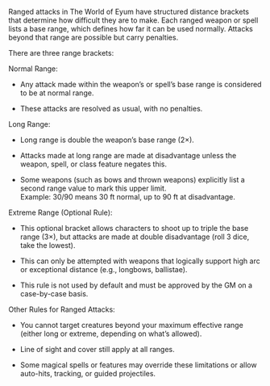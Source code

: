 Ranged attacks in The World of Eyum have structured distance brackets that determine how difficult they are to make. Each ranged weapon or spell lists a base range, which defines how far it can be used normally. Attacks beyond that range are possible but carry penalties.

There are three range brackets:

Normal Range:

- Any attack made within the weapon’s or spell’s base range is considered to be at normal range.
    
- These attacks are resolved as usual, with no penalties.
    

Long Range:

- Long range is double the weapon’s base range (2×).
    
- Attacks made at long range are made at disadvantage unless the weapon, spell, or class feature negates this.
    
- Some weapons (such as bows and thrown weapons) explicitly list a second range value to mark this upper limit.  
    Example: 30/90 means 30 ft normal, up to 90 ft at disadvantage.
    

Extreme Range (Optional Rule):

- This optional bracket allows characters to shoot up to triple the base range (3×), but attacks are made at double disadvantage (roll 3 dice, take the lowest).
    
- This can only be attempted with weapons that logically support high arc or exceptional distance (e.g., longbows, ballistae).
    
- This rule is not used by default and must be approved by the GM on a case-by-case basis.
    

Other Rules for Ranged Attacks:

- You cannot target creatures beyond your maximum effective range (either long or extreme, depending on what’s allowed).
    
- Line of sight and cover still apply at all ranges.
    
- Some magical spells or features may override these limitations or allow auto-hits, tracking, or guided projectiles.